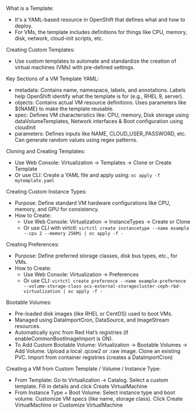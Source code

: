 ### 

What is a Template: 
- It's a YAML-based resource in OpenShift that defines what and how to deploy.
- For VMs, the template includes definitions for things like CPU, memory, disk, network, cloud-init scripts, etc.

Creating Custom Templates:
- Use custom templates to automate and standardize the creation of virtual machines (VMs) with pre-defined settings.

Key Sections of a VM Template YAML:
- metadata: Contains name, namespace, labels, and annotations. Labels help OpenShift identify what the template is for (e.g., RHEL 9, server).
- objects: Contains actual VM resource definitions. Uses parameters like ${NAME} to make the template reusable.
- spec: Defines VM characteristics like: CPU, memory, Disk storage using dataVolumeTemplates, Network interfaces & Boot configuration using cloudInit
- parameters: Defines inputs like NAME, CLOUD_USER_PASSWORD, etc. Can generate random values using regex patterns.

Cloning and Creating Templates:
- Use Web Console: Virtualization → Templates → Clone or Create Template
- Or use CLI: Create a YAML file and apply using:  `oc apply -f mytemplate.yaml`

Creating Custom Instance Types:
- Purpose: Define standard VM hardware configurations like CPU, memory, and GPU for consistency.
- How to Create:
  - Use Web Console: Virtualization → InstanceTypes → Create or Clone
  - Or use CLI with virtctl: `virtctl create instancetype --name example --cpu 2 --memory 256Mi | oc apply -f -`

Creating Preferences:
- Purpose: Define preferred storage classes, disk bus types, etc., for VMs.
- How to Create:
  - Use Web Console: Virtualization → Preferences
  - Or use CLI: `virtctl create preference --name example-preference --volume-storage-class ocs-external-storagecluster-ceph-rbd-virtualization | oc apply -f -`
 
Bootable Volumes:
- Pre-loaded disk images (like RHEL or CentOS) used to boot VMs.
- Managed using DataImportCron, DataSource, and ImageStream resources.
- Automatically sync from Red Hat’s registries (if enableCommonBootImageImport is ON).
- To Add Custom Bootable Volume: Virtualization → Bootable Volumes → Add Volume. Upload a local .qcow2 or .raw image. Clone an existing PVC. Import from container registries (creates a DataImportCron)

Creating a VM from Custom Template / Volume / Instance Type:
- From Template: Go to Virtualization → Catalog. Select a custom template. Fill in details and click Create VirtualMachine
- From Instance Type + Boot Volume: Select instance type and boot volume. Customize VM specs (like name, storage class). Click Create VirtualMachine or Customize VirtualMachine  
